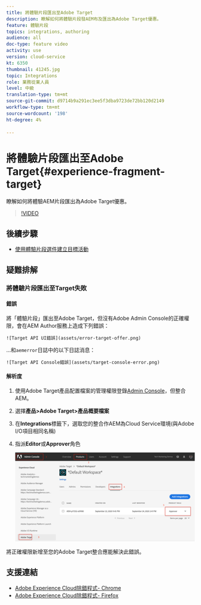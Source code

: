 ```yaml
---
title: 將體驗片段匯出至Adobe Target
description: 瞭解如何將體驗片段發AEM布及匯出為Adobe Target優惠。
feature: 體驗片段
topics: integrations, authoring
audience: all
doc-type: feature video
activity: use
version: cloud-service
kt: 6350
thumbnail: 41245.jpg
topic: Integrations
role: 業務從業人員
level: 中級
translation-type: tm+mt
source-git-commit: d9714b9a291ec3ee5f3dba9723de72bb120d2149
workflow-type: tm+mt
source-wordcount: '198'
ht-degree: 4%

---
```



# 將體驗片段匯出至Adobe Target{#experience-fragment-target}

瞭解如何將體驗AEM片段匯出為Adobe Target優惠。

>[!VIDEO](https://video.tv.adobe.com/v/41245?quality=12&learn=on)

## 後續步驟

+ [使用體驗片段選件建立目標活動](./create-target-activity.md)

## 疑難排解

### 將體驗片段匯出至Target失敗

#### 錯誤

將「體驗片段」匯出至Adobe Target，但沒有Adobe Admin Console的正確權限，會在AEM Author服務上造成下列錯誤：

    ![Target API UI錯誤](assets/error-target-offer.png)

...和`aemerror`日誌中的以下日誌消息：

    ![Target API Console錯誤](assets/target-console-error.png)

#### 解析度

1. 使用Adobe Target產品配置檔案的管理權限登錄[Admin Console](https://adminconsole.adobe.com/)，但整合AEM。
2. 選擇&#x200B;__產品>Adobe Target>產品概要檔案__
3. 在&#x200B;__Integrations__&#x200B;標籤下，選取您的整合作AEM為Cloud Service環境(與Adobe I/O項目相同名稱)
4. 指派&#x200B;__Editor__&#x200B;或&#x200B;__Approver__&#x200B;角色

   ![目標API錯誤](assets/target-permissions.png)

將正確權限新增至您的Adobe Target整合應能解決此錯誤。

## 支援連結

+ [Adobe Experience Cloud除錯程式- Chrome](https://chrome.google.com/webstore/detail/adobe-experience-cloud-de/ocdmogmohccmeicdhlhhgepeaijenapj)
+ [Adobe Experience Cloud除錯程式- Firefox](https://addons.mozilla.org/en-US/firefox/addon/adobe-experience-platform-dbg/)